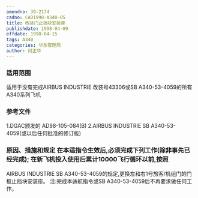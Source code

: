 ```yaml
---
amendno: 39-2174
cadno: CAD1998-A340-05
title: 改装门止挡块安装座
publishdate: 1998-04-09
effdate: 1998-04-15
tags: A340
categories: 华东管理局
author: 何正华
---
```


### 适用范围 
适用于没有完成AIRBUS INDUSTRIE 改装号43306或SB A340-53-4059的所有A340系列飞机

### 参考文件
1.DGAC颁发的 AD98-105-084(B) 
2.AIRBUS INDUSTRIE SB A340-53-4059(或以后任何批准的修订版) 

### 原因、措施和规定 在本适指令生效后,必须完成下列工作(除非事先已经完成);     在新飞机投入使用后累计10000飞行循环以前,按照 
AIRBUS INDUSTRIE SB A340-53-4059的规定,更换左和右1号旅客/机组门的门框止挡块安装座。 注:完成本适航指令或SB A340-53-4059后不再要求做任何工作。
